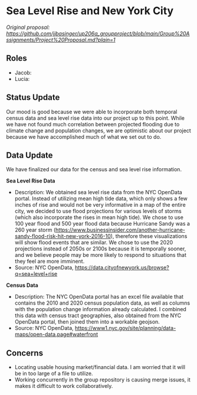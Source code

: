 # Sea Level Rise and New York City
*Original proposal: https://github.com/jjbasinger/up206a_groupproject/blob/main/Group%20Assignments/Project%20Proposal.md?plain=1*

## Roles
- Jacob: 
- Lucia:

## Status Update
Our mood is good because we were able to incorporate both temporal census data and sea level rise data into our project up to this point.  While we have not found much correlation between projected flooding due to climate change and population changes, we are optimistic about our project because we have accomplished much of what we set out to do.

## Data Update
We have finalized our data for the census and sea level rise information.

**Sea Level Rise Data**
  - Description: We obtained sea level rise data from the NYC OpenData portal. Instead of utilizing mean high tide data, which only shows a few inches of rise and would not be very informative in a map of the entire city, we decided to use flood projections for various levels of storms (which also incorporate the rises in mean high tide). We chose to use 100 year flood and 500 year flood data because Hurricane Sandy was a 260 year storm (https://www.businessinsider.com/another-hurricane-sandy-flood-risk-hit-new-york-2016-10), therefore these visualizations will show flood events that are similar. We chose to use the 2020 projections instead of 2050s or 2100s because it is temporally sooner, and we believe people may be more likely to respond to situations that they feel are more imminent.
  - Source: NYC OpenData, https://data.cityofnewyork.us/browse?q=sea+level+rise

**Census Data**
  - Description: The NYC OpenData portal has an excel file available that contains the 2010 and 2020 census population data, as well as columns with the population change information already calculated. I combined this data with census tract geographies, also obtained from the NYC OpenData portal, then joined them into a workable geojson.
  - Source: NYC OpenData, https://www1.nyc.gov/site/planning/data-maps/open-data.page#waterfront

## Concerns
- Locating usable housing market/financial data. I am worried that it will be in too large of a file to utilize.
- Working concurrently in the group repository is causing merge issues, it makes it difficult to work collaboratively.
